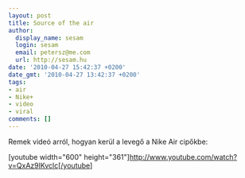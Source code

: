 ```yaml
---
layout: post
title: Source of the air
author:
  display_name: sesam
  login: sesam
  email: petersz@me.com
  url: http://sesam.hu
date: '2010-04-27 15:42:37 +0200'
date_gmt: '2010-04-27 13:42:37 +0200'
tags:
- air
- Nike+
- video
- viral
comments: []
---
```


Remek videó arról, hogyan kerül a levegő a Nike Air cipőkbe:

[youtube width="600" height="361"]http://www.youtube.com/watch?v=QxAz9lKvclc[/youtube]
